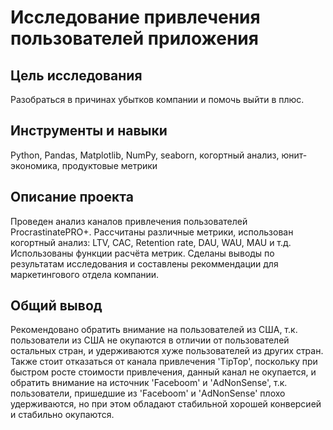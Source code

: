 # Исследование привлечения пользователей приложения

## Цель исследования
Разобраться в причинах убытков компании и помочь выйти в плюс.

## Инструменты и навыки
Python, Pandas, Matplotlib, NumPy, seaborn, когортный анализ, юнит-экономика, продуктовые метрики

## Описание проекта
Проведен анализ каналов привлечения пользователей ProcrastinatePRO+.
Рассчитаны различные метрики, использован когортный анализ: LTV, CAC, Retention rate, DAU, WAU, MAU и т.д. 
Использованы функции расчёта метрик. 
Сделаны  выводы по результатам исследования и составлены рекоммендации для маркетингового отдела компании.

## Общий вывод
Рекомендовано обратить внимание на пользователей из США, т.к. пользователи из США не окупаются в отличии от пользователей остальных стран, 
и удерживаются хуже пользователей из других стран.  
Также стоит отказаться от канала привлечения 'TipTop', поскольку при быстром росте стоимости привлечения, данный канал не окупается, 
и обратить внимание на источник 'Faceboom' и 'AdNonSense', т.к. пользователи, пришедшие из 'Faceboom' и 'AdNonSense' плохо удерживаются, 
но при этом обладают стабильной хорошей конверсией и стабильно окупаются.
